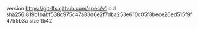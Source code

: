 version https://git-lfs.github.com/spec/v1
oid sha256:819b1babf538c975c47a83d6e2f7dba253e610c05f8bece26ed515f9f4755b3a
size 1542
